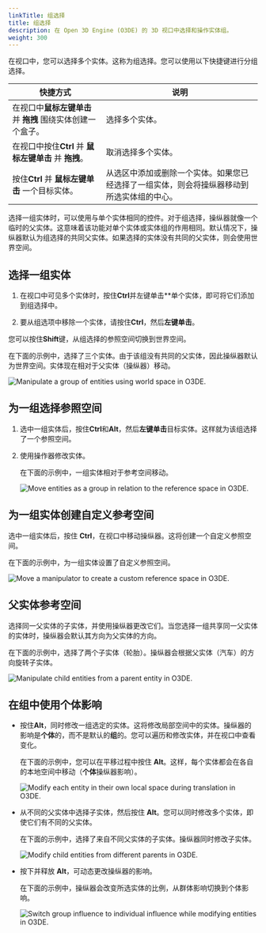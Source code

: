 ```yaml
---
linkTitle: 组选择
title: 组选择
description: 在 Open 3D Engine (O3DE) 的 3D 视口中选择和操作实体组。
weight: 300
---
```


在视口中，您可以选择多个实体。这称为组选择。您可以使用以下快捷键进行分组选择。

| 快捷方式 | 说明 |
| --- | --- |
| 在视口中**鼠标左键单击** 并 **拖拽** 围绕实体创建一个盒子。 |  选择多个实体。  |
|  在视口中按住**Ctrl** 并 **鼠标左键单击** 并 **拖拽**。  | 取消选择多个实体。 |
|  按住**Ctrl** 并 **鼠标左键单击** 一个目标实体。  |  从选区中添加或删除一个实体。如果您已经选择了一组实体，则会将操纵器移动到所选实体组的中心。  |

选择一组实体时，可以使用与单个实体相同的控件。对于组选择，操纵器就像一个临时的父实体。这意味着该功能对单个实体或实体组的作用相同。默认情况下，操纵器默认为组选择的共同父实体。如果选择的实体没有共同的父实体，则会使用世界空间。

## 选择一组实体

1. 在视口中可见多个实体时，按住**Ctrl**并左键单击**单个实体，即可将它们添加到组选择中。

1. 要从组选项中移除一个实体，请按住**Ctrl**，然后**左键单击**。

您可以按住**Shift**键，从组选择的参照空间切换到世界空间。

在下面的示例中，选择了三个实体。由于该组没有共同的父实体，因此操纵器默认为世界空间。实体现在相对于父实体（操纵器）移动。

![Manipulate a group of entities using world space in O3DE.](/images/user-guide/viewportinteractionmodel/viewport-selection-model-6.gif)

## 为一组选择参照空间

1. 选中一组实体后，按住**Ctrl**和**Alt**，然后**左键单击**目标实体。这样就为该组选择了一个参照空间。

1. 使用操作器修改实体。

   在下面的示例中，一组实体相对于参考空间移动。

   ![Move entities as a group in relation to the reference space in O3DE.](/images/user-guide/viewportinteractionmodel/viewport-selection-model-7.gif)

## 为一组实体创建自定义参考空间

选中一组实体后，按住 **Ctrl**，在视口中移动操纵器。这将创建一个自定义参照空间。

在下面的示例中，为一组实体设置了自定义参照空间。

![Move a manipulator to create a custom reference space in O3DE.](/images/user-guide/viewportinteractionmodel/viewport-selection-model-8.gif)

## 父实体参考空间

选择同一父实体的子实体，并使用操纵器更改它们。当您选择一组共享同一父实体的实体时，操纵器会默认其方向为父实体的方向。

在下面的示例中，选择了两个子实体（轮胎）。操纵器会根据父实体（汽车）的方向旋转子实体。

![Manipulate child entities from a parent entity in O3DE.](/images/user-guide/viewportinteractionmodel/viewport-selection-model-9.gif)

## 在组中使用个体影响

- 按住**Alt**，同时修改一组选定的实体。这将修改局部空间中的实体。操纵器的影响是**个体**的，而不是默认的**组**的。您可以遍历和修改实体，并在视口中查看变化。

  在下面的示例中，您可以在平移过程中按住 **Alt**。这样，每个实体都会在各自的本地空间中移动（**个体**操纵器影响）。

   ![Modify each entity in their own local space during translation in O3DE.](/images/user-guide/viewportinteractionmodel/viewport-selection-model-10.gif)

- 从不同的父实体中选择子实体，然后按住 **Alt**。您可以同时修改多个实体，即使它们有不同的父实体。

  在下面的示例中，选择了来自不同父实体的子实体。操纵器同时修改子实体。

   ![Modify child entities from different parents in O3DE.](/images/user-guide/viewportinteractionmodel/viewport-selection-model-11.gif)

- 按下并释放 **Alt**，可动态更改操纵器的影响。

  在下面的示例中，操纵器会改变所选实体的比例，从群体影响切换到个体影响。

   ![Switch group influence to individual influence while modifying entities in O3DE.](/images/user-guide/viewportinteractionmodel/viewport-selection-model-12.gif)
